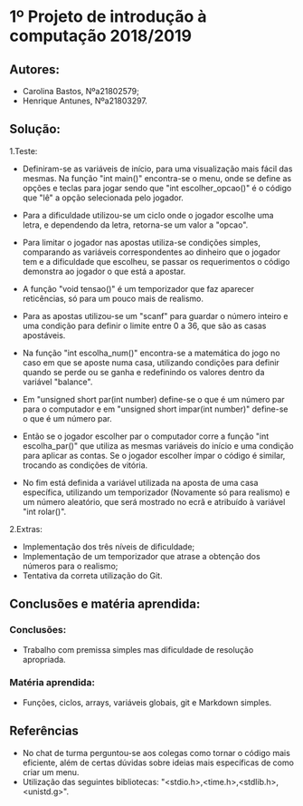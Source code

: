 # 1º Projeto de introdução à computação 2018/2019
## Autores:
- Carolina Bastos, Nºa21802579;
- Henrique Antunes, Nºa21803297.
## Solução:
1.Teste:

- Definiram-se as variáveis de início, para uma visualização mais fácil das mesmas. Na função "int main()" encontra-se o menu, onde se define as opções e teclas para jogar sendo que "int escolher_opcao()" é o código que "lê" a opção selecionada pelo jogador.

- Para a dificuldade utilizou-se um ciclo onde o jogador escolhe uma letra, e dependendo da letra, retorna-se um valor a "opcao".

- Para limitar o jogador nas apostas utiliza-se condições simples, comparando as variáveis correspondentes ao dinheiro que o jogador tem e a dificuldade que escolheu, se passar os requerimentos o código demonstra ao jogador o que está a apostar.

- A função "void tensao()" é um temporizador que faz aparecer reticências, só para um pouco mais de realismo.

- Para as apostas utilizou-se um "scanf" para guardar o número inteiro e uma condição para definir o limite entre 0 a 36, que são as casas apostáveis. 

- Na função "int escolha_num()" encontra-se a matemática do jogo no caso em que se aposte numa casa, utilizando condições para definir quando se perde ou se ganha e redefinindo os valores dentro da variável "balance". 

- Em "unsigned short par(int number) define-se o que é um número par para o computador e em "unsigned short impar(int number)" define-se o que é um número par.

- Então se o jogador escolher par o computador corre a função "int escolha_par()" que utiliza as mesmas variáveis do início e uma condição para aplicar as contas. Se o jogador escolher ímpar o código é similar, trocando as condições de vitória.

- No fim está definida a variável utilizada na aposta de uma casa específica, utilizando um temporizador (Novamente só para realismo) e um número aleatório, que será mostrado no ecrã e atribuído à variável "int rolar()".

2.Extras:

- Implementação dos três níveis de dificuldade;
- Implementação de um temporizador que atrase a obtenção dos números para o realismo;
- Tentativa da correta utilização do Git. 



## Conclusões e matéria aprendida:
### Conclusões:
- Trabalho com premissa simples mas dificuldade de resolução apropriada.
### Matéria aprendida:
- Funções, ciclos, arrays, variáveis globais, git e Markdown simples.
## Referências
- No chat de turma perguntou-se aos colegas como tornar o código mais eficiente, além de certas dúvidas sobre ideias mais específicas de como criar um menu.
- Utilização das seguintes bibliotecas: "<stdio.h>,<time.h>,<stdlib.h>,<unistd.g>".  




